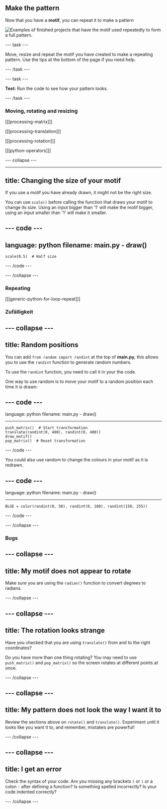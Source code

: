 ## Make the pattern

Now that you have a **motif**, you can repeat it to make a pattern

![Examples of finished projects that have the motif used repeatedly to form a full pattern.](images/second.gif)


--- task ---

Move, resize and repeat the motif you have created to make a repeating pattern. Use the tips at the bottom of the page if you need help.

--- /task ---


--- task ---

**Test:** Run the code to see how your pattern looks.

--- /task ---




### Moving, rotating and resizing

[[[processing-matrix]]]

[[[processing-translation]]]

[[[processing-rotation]]]

[[[python-operators]]]

--- collapse ---

---
title: Changing the size of your motif
---

If you use a motif you have already drawn, it might not be the right size.

You can use `scale()` before calling the function that draws your motif to change its size. Using an input bigger than '1' will make the motif bigger, using an input smaller than '1' will make it smaller.

--- code ---
---
language: python
filename: main.py - draw()
---

    scale(0.5)  # Half size

--- /code ---

--- /collapse ---

### Repeating

[[[generic-python-for-loop-repeat]]]

### Zufälligkeit

--- collapse ---
---
title: Random positions
---

You can add `from random import randint` at the top of **main.py**, this allows you to use the `randint` function to generate random numbers.

To use the `randint` function, you need to call it in your the code.

One way to use random is to move your motif to a random position each time it is drawn:

--- code ---
---
language: python filename: main.py - draw()

---

    push_matrix()  # Start transformation
    translate(randint(0, 400), randint(0, 400))
    draw_motif()
    pop_matrix()  # Reset transformation

--- /code ---

You could also use random to change the colours in your motif as it is redrawn.

--- code ---
---
language: python filename: main.py - draw()

---

    BLUE = color(randint(0, 50), randint(0, 100), randint(150, 255))

--- /code ---

--- /collapse ---

### Bugs

--- collapse ---
---
title: My motif does not appear to rotate
---

Make sure you are using the `radian()` function to convert degrees to radians.

--- /collapse ---

--- collapse ---
---
title: The rotation looks strange
---

Have you checked that you are using `translate()` from and to the right coordinates?

Do you have more than one thing rotating? You may need to use `push_matrix()` and `pop_matrix()` so the screen rotates at different points at once.

--- /collapse ---

--- collapse ---
---
title: My pattern does not look the way I want it to
---

Review the sections above on `rotate()` and `translate()`. Experiment until it looks like you want it to, and remember, mistakes are powerful!

--- /collapse ---

--- collapse ---
---
title: I get an error
---

Check the syntax of your code. Are you missing any brackets `(` or `)` or a colon `:` after defining a function? Is something spelled incorrectly? Is your code indented correctly?

--- /collapse ---

